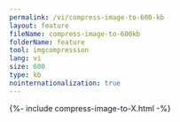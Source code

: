 ```yaml
---
permalink: /vi/compress-image-to-600-kb
layout: feature
fileName: compress-image-to-600kb
folderName: feature
tool: imgcompression
lang: vi
size: 600
type: kb
nointernationalization: true
---
```

{%- include compress-image-to-X.html -%}
      